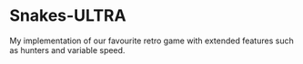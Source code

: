 # Snakes-ULTRA
My implementation of our favourite retro game with extended features such as hunters and variable speed.
